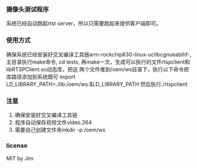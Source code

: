 ### 摄像头测试程序
系统已经自动跑起rtst server，所以只需要跑起来提供客户端即可。

### 使用方式
确保系统已经安装好交叉编译工具链arm-rockchip830-linux-uclibcgnueabihf-,
主目录执行make命令, cd tests, 再make一次，生成可以执行的文件rtspclient和libRTSPClient.so动态库，把这
两个文件推到/oem/ws目录下，执行以下命令把库路径添加到系统既可
export LD_LIBRARY_PATH=./lib:/oem/ws:$LD_LIBRARY_PATH
然后执行./rtspclient

### 注意
1. 确保安装好交叉编译工具链
2. 程序自动保存视频文件video.264
3. 需要自己创建文件夹mkdir -p /oem/ws

### license
MIT by Jim
